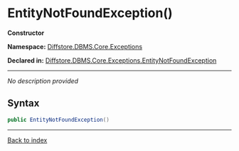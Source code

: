 # EntityNotFoundException()

**Constructor**

**Namespace:** [Diffstore.DBMS.Core.Exceptions](Diffstore.DBMS.Core.Exceptions.md)

**Declared in:** [Diffstore.DBMS.Core.Exceptions.EntityNotFoundException](Diffstore.DBMS.Core.Exceptions.EntityNotFoundException.md)

------


*No description provided*

## Syntax

```csharp
public EntityNotFoundException()
```

------

[Back to index](index.md)